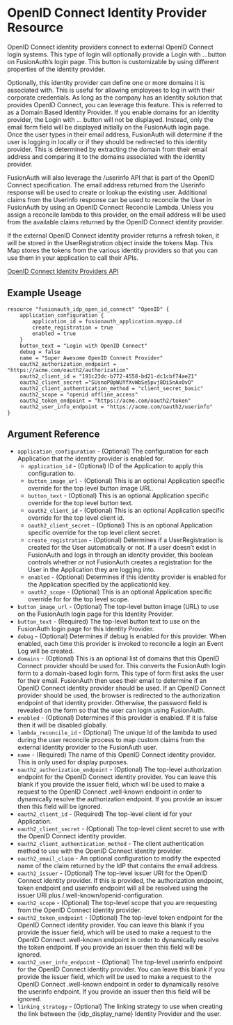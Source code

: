 # OpenID Connect Identity Provider Resource

OpenID Connect identity providers connect to external OpenID Connect login systems. This type of login will optionally provide a Login with …​ button on FusionAuth’s login page. This button is customizable by using different properties of the identity provider.

Optionally, this identity provider can define one or more domains it is associated with. This is useful for allowing employees to log in with their corporate credentials. As long as the company has an identity solution that provides OpenID Connect, you can leverage this feature. This is referred to as a Domain Based Identity Provider. If you enable domains for an identity provider, the Login with …​ button will not be displayed. Instead, only the email form field will be displayed initially on the FusionAuth login page. Once the user types in their email address, FusionAuth will determine if the user is logging in locally or if they should be redirected to this identity provider. This is determined by extracting the domain from their email address and comparing it to the domains associated with the identity provider.

FusionAuth will also leverage the /userinfo API that is part of the OpenID Connect specification. The email address returned from the Userinfo response will be used to create or lookup the existing user. Additional claims from the Userinfo response can be used to reconcile the User in FusionAuth by using an OpenID Connect Reconcile Lambda. Unless you assign a reconcile lambda to this provider, on the email address will be used from the available claims returned by the OpenID Connect identity provider.

If the external OpenID Connect identity provider returns a refresh token, it will be stored in the UserRegistration object inside the tokens Map. This Map stores the tokens from the various identity providers so that you can use them in your application to call their APIs.

[OpenID Connect Identity Providers API](https://fusionauth.io/docs/v1/tech/apis/identity-providers/openid-connect)

## Example Useage

```hcl
resource "fusionauth_idp_open_id_connect" "OpenID" {
    application_configuration {
        application_id = fusionauth_application.myapp.id
        create_registration = true
        enabled = true
    }
    button_text = "Login with OpenID Connect"
    debug = false
    name = "Super Awesome OpenID Connect Provider"
    oauth2_authorization_endpoint = "https://acme.com/oauth2/authorization"
    oauth2_client_id = "191c23dc-b772-4558-bd21-dc1cbf74ae21"
    oauth2_client_secret ="SUsnoP0pWUYfXvWbSe5pvj8Di5nAxOvO"
    oauth2_client_authentication_method = "client_secret_basic"
    oauth2_scope = "openid offline_access"
    oauth2_token_endpoint = "https://acme.com/oauth2/token"
    oauth2_user_info_endpoint = "https://acme.com/oauth2/userinfo"
}
```

## Argument Reference

* `application_configuration` - (Optional) The configuration for each Application that the identity provider is enabled for.
    - `application_id` - (Optional) ID of the Application to apply this configuration to.
    - `button_image_url` - (Optional) This is an optional Application specific override for the top level button image URL.
    - `button_text` - (Optional) This is an optional Application specific override for the top level button text.
    - `oauth2_client_id` - (Optional) This is an optional Application specific override for the top level client id.
    - `oauth2_client_secret` - (Optional) This is an optional Application specific override for the top level client secret.
    - `create_registration` - (Optional) Determines if a UserRegistration is created for the User automatically or not. If a user doesn’t exist in FusionAuth and logs in through an identity provider, this boolean controls whether or not FusionAuth creates a registration for the User in the Application they are logging into.
    - `enabled` - (Optional) Determines if this identity provider is enabled for the Application specified by the applicationId key.
    - `oauth2_scope` - (Optional) This is an optional Application specific override for for the top level scope.
* `button_image_url` - (Optional) The top-level button image (URL) to use on the FusionAuth login page for this Identity Provider.
* `button_text` - (Required) The top-level button text to use on the FusionAuth login page for this Identity Provider.
* `debug` - (Optional) Determines if debug is enabled for this provider. When enabled, each time this provider is invoked to reconcile a login an Event Log will be created.
* `domains` - (Optional) This is an optional list of domains that this OpenID Connect provider should be used for. This converts the FusionAuth login form to a domain-based login form. This type of form first asks the user for their email. FusionAuth then uses their email to determine if an OpenID Connect identity provider should be used. If an OpenID Connect provider should be used, the browser is redirected to the authorization endpoint of that identity provider. Otherwise, the password field is revealed on the form so that the user can login using FusionAuth.
* `enabled` - (Optional) Determines if this provider is enabled. If it is false then it will be disabled globally.
* `lambda_reconcile_id` - (Optional) The unique Id of the lambda to used during the user reconcile process to map custom claims from the external identity provider to the FusionAuth user.
* `name` - (Required) The name of this OpenID Connect identity provider. This is only used for display purposes.
* `oauth2_authorization_endpoint` - (Optional) The top-level authorization endpoint for the OpenID Connect identity provider. You can leave this blank if you provide the issuer field, which will be used to make a request to the OpenID Connect .well-known endpoint in order to dynamically resolve the authorization endpoint. If you provide an issuer then this field will be ignored.
* `oauth2_client_id` - (Required) The top-level client id for your Application.
* `oauth2_client_secret` - (Optional) The top-level client secret to use with the OpenID Connect identity provider.
* `oauth2_client_authentication_method` - The client authentication method to use with the OpenID Connect identity provider. 
* `oauth2_email_claim` - An optional configuration to modify the expected name of the claim returned by the IdP that contains the email address.
* `oauth2_issuer` - (Optional) The top-level issuer URI for the OpenID Connect identity provider. If this is provided, the authorization endpoint, token endpoint and userinfo endpoint will all be resolved using the issuer URI plus /.well-known/openid-configuration.
* `oauth2_scope` - (Optional) The top-level scope that you are requesting from the OpenID Connect identity provider.
* `oauth2_token_endpoint` - (Optional) The top-level token endpoint for the OpenID Connect identity provider. You can leave this blank if you provide the issuer field, which will be used to make a request to the OpenID Connect .well-known endpoint in order to dynamically resolve the token endpoint. If you provide an issuer then this field will be ignored.
* `oauth2_user_info_endpoint` - (Optional) The top-level userinfo endpoint for the OpenID Connect identity provider. You can leave this blank if you provide the issuer field, which will be used to make a request to the OpenID Connect .well-known endpoint in order to dynamically resolve the userinfo endpoint. If you provide an issuer then this field will be ignored.
* `linking_strategy` - (Optional) The linking strategy to use when creating the link between the {idp_display_name} Identity Provider and the user.